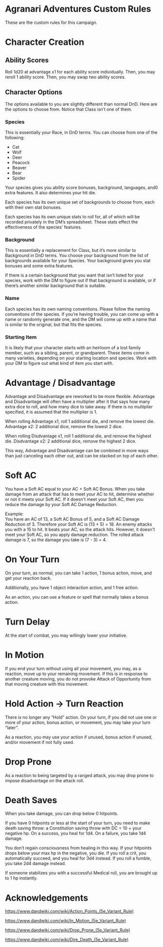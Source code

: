 # Agranari Adventures Custom Rules

These are the custom rules for this campaign.

# Character Creation

## Ability Scores

Roll 1d20 at advantage x1 for each ability score individually. Then, you may reroll 1 ability score. Then, you may swap two ability scores.

## Character Options

The options available to you are slightly different than normal DnD. Here are the options to choose from. Notice that Class isn’t one of them.

### Species

This is essentially your Race, in DnD terms. You can choose from one of the following:

-   Cat
-   Wolf
-   Deer
-   Peacock
-   Beaver
-   Bear
-   Spider

Your species gives you ability score bonuses, background, languages, and0 extra features. It also determines your hit die.

Each species has its own unique set of backgrounds to choose from, each with their own stat bonuses.

Each species has its own unique stats to roll for, all of which will be recorded privately in the DM’s spreadsheet. These stats effect the effectiveness of the species’ features.

### Background

This is essentially a replacement for Class, but it’s more similar to Background in DnD terms. You choose your background from the list of backgrounds available for your Species. Your background gives you stat bonuses and some extra features.

If there is a certain background that you want that isn’t listed for your species, work with the DM to figure out if that background is available, or if there’s another similar background that is suitable.

### Name

Each species has its own naming conventions. Please follow the naming conventions of the species. If you’re having trouble, you can come up with a name or randomly generate one, and the DM will come up with a name that is similar to the original, but that fits the species.

### Starting Item

It is likely that your character starts with an heirloom of a lost family member, such as a sibling, parent, or grandparent. These items come in many varieties, depending on your starting location and species. Work with your DM to figure out what kind of item you start with.

# Advantage / Disadvantage

Advantage and Disadvantage are reworked to be more flexible. Advantage and Disadvantage will often have a multiplier after it that says how many extra dice to roll, and how many dice to take away. If there is no multiplier specified, it is assumed that the multiplier is 1.

When rolling Advantage x1, roll 1 additional die, and remove the lowest die. Advantage x2: 2 additional dice, remove the lowest 2 dice.

When rolling Disdvantage x1, roll 1 additional die, and remove the highest die. Disdvantage x2: 2 additional dice, remove the highest 2 dice.

This way, Advantage and Disadvantage can be combined in more ways than just canceling each other out, and can be stacked on top of each other.

# Soft AC

You have a Soft AC equal to your AC + Soft AC Bonus. When you take damage from an attack that has to meet your AC to hit, determine whether or not it meets your Soft AC. If it doesn't meet your Soft AC, then you reduce the damage by your Soft AC Damage Reduction.

Example:  
You have an AC of 13, a Soft AC Bonus of 5, and a Soft AC Damage Reduction of 3. Therefore your Soft AC is (13 + 5) = 18. An enemy attacks you with a 15 to hit. It beats your AC, so the attack hits. However, it doesn't meet your Soft AC, so you apply damage reduction. The rolled attack damage is 7, so the damage you take is (7 - 3) = 4.

# On Your Turn

On your turn, as normal, you can take 1 action, 1 bonus action, move, and get your reaction back.

Additionally, you have 1 object interaction action, and 1 free action.

As an action, you can use a feature or spell that normally takes a bonus action.

# Turn Delay

At the start of combat, you may willingly lower your initiative.

# In Motion

If you end your turn without using all your movement, you may, as a reaction, move up to your remaining movement. If this is in response to another creature moving, you do not provoke Attack of Opportunity from that moving creature with this movement.

# Hold Action -\> Turn Reaction

There is no longer any “Hold” action. On your turn, if you did not use one or more of your action, bonus action, or movement, you may take your turn “later”.

As a reaction, you may use your action if unused, bonus action if unused, and/or movement if not fully used.

# Drop Prone

As a reaction to being targeted by a ranged attack, you may drop prone to impose disadvantage on the attack roll.

# Death Saves

When you take damage, you can drop below 0 hitpoints.

If you have 0 hitpoints or less at the start of your turn, you need to make death saving throw: a Constitution saving throw with DC = 10 + your negative hp. On a success, you heal for 1d4. On a failure, you take 1d4 damage.

You don’t regain consciousness from healing in this way. If your hitpoints drops below your max hp in the negative, you die. If you roll a crit, you automatically succeed, and you heal for 3d4 instead. If you roll a fumble, you take 2d4 damage instead.

If someone stabilizes you with a successful Medical roll, you are brought up to 1 hp instantly.

# Acknowledgements

<https://www.dandwiki.com/wiki/Action_Points_(5e_Variant_Rule)>

<https://www.dandwiki.com/wiki/In_Motion_(5e_Variant_Rule)>

<https://www.dandwiki.com/wiki/Drop_Prone_(5e_Variant_Rule)>

<https://www.dandwiki.com/wiki/Dire_Death_(5e_Variant_Rule)>
